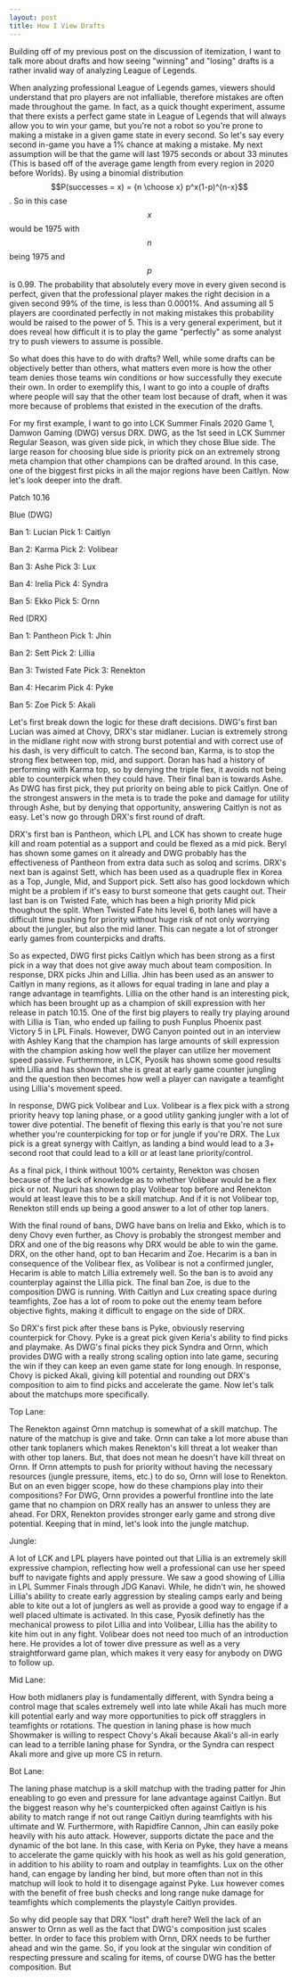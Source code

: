 ```yaml
---
layout: post
title: How I View Drafts
---
```

Building off of my previous post on the discussion of itemization, I want to talk more about drafts and how seeing "winning" and "losing" drafts is a rather invalid way of analyzing League of Legends.

When analyzing professional League of Legends games, viewers should understand that pro players are not infalliable, therefore mistakes are often made throughout the game. In fact, as a quick thought experiment, assume that there exists a perfect game state in League of Legends that will always allow you to win your game, but you're not a robot so you're prone to making a mistake in a given game state in every second. So let's say every second in-game you have a 1% chance at making a mistake. My next assumption will be that the game will last 1975 seconds or about 33 minutes (This is based off of the average game length from every region in 2020 before Worlds). By using a binomial distribution $$P(successes = x) = {n \choose x} p^x(1-p)^{n-x}$$. So in this case $$x$$ would be 1975 with $$n$$ being 1975 and $$p$$ is 0.99. The probability that absolutely every move in every given second is perfect, given that the professional player makes the right decision in a given second 99% of the time, is less than 0.0001%. And assuming all 5 players are coordinated perfectly in not making mistakes this probability would be raised to the power of 5. This is a very general experiment, but it does reveal how difficult it is to play the game "perfectly" as some analyst try to push viewers to assume is possible.

So what does this have to do with drafts? Well, while some drafts can be objectively better than others, what matters even more is how the other team denies those teams win conditions or how successfully they execute their own. In order to exemplify this, I want to go into a couple of drafts where people will say that the other team lost because of draft, when it was more because of problems that existed in the execution of the drafts.

For my first example, I want to go into LCK Summer Finals 2020 Game 1, Damwon Gaming (DWG) versus DRX. DWG, as the 1st seed in LCK Summer Regular Season, was given side pick, in which they chose Blue side. The large reason for choosing blue side is priority pick on an extremely strong meta champion that other champions can be drafted around. In this case, one of the biggest first picks in all the major regions have been Caitlyn. Now let's look deeper into the draft.

Patch 10.16

Blue (DWG)

Ban 1: Lucian           Pick 1: Caitlyn

Ban 2: Karma            Pick 2: Volibear

Ban 3: Ashe             Pick 3: Lux

Ban 4: Irelia           Pick 4: Syndra

Ban 5: Ekko             Pick 5: Ornn

Red (DRX)

Ban 1: Pantheon         Pick 1: Jhin

Ban 2: Sett             Pick 2: Lillia

Ban 3: Twisted Fate     Pick 3: Renekton

Ban 4: Hecarim          Pick 4: Pyke

Ban 5: Zoe              Pick 5: Akali

Let's first break down the logic for these draft decisions. DWG's first ban Lucian was aimed at Chovy, DRX's star midlaner. Lucian is extremely strong in the midlane right now with strong burst potential and with correct use of his dash, is very difficult to catch. The second ban, Karma, is to stop the strong flex between top, mid, and support. Doran has had a history of performing with Karma top, so by denying the triple flex, it avoids not being able to counterpick when they could have. Their final ban is towards Ashe. As DWG has first pick, they put priority on being able to pick Caitlyn. One of the strongest answers in the meta is to trade the poke and damage for utility through Ashe, but by denying that opportunity, answering Caitlyn is not as easy. Let's now go through DRX's first round of draft.

DRX's first ban is Pantheon, which LPL and LCK has shown to create huge kill and roam potential as a support and could be flexed as a mid pick. Beryl has shown some games on it already and DWG probably has the effectiveness of Pantheon from extra data such as soloq and scrims. DRX's next ban is against Sett, which has been used as a quadruple flex in Korea as a Top, Jungle, Mid, and Support pick. Sett also has good lockdown which might be a problem if it's easy to burst someone that gets caught out. Their last ban is on Twisted Fate, which has been a high priority Mid pick thoughout the split. When Twisted Fate hits level 6, both lanes will have a difficult time pushing for priority without huge risk of not only worrying about the jungler, but also the mid laner. This can negate a lot of stronger early games from counterpicks and drafts.

So as expected, DWG first picks Caitlyn which has been strong as a first pick in a way that does not give away much about team composition. In response, DRX picks Jhin and Lillia. Jhin has been used as an answer to Caitlyn in many regions, as it allows for equal trading in lane and play a range advantage in teamfights. Lillia on the other hand is an interesting pick, which has been brought up as a champion of skill expression with her release in patch 10.15. One of the first big players to really try playing around with Lillia is Tian, who ended up failing to push Funplus Phoenix past Victory 5 in LPL Finals. However, DWG Canyon pointed out in an interview with Ashley Kang that the champion has large amounts of skill expression with the champion asking how well the player can utilize her movement speed passive. Furthermore, in LCK, Pyosik has shown some good results with Lillia and has shown that she is great at early game counter jungling and the question then becomes how well a player can navigate a teamfight using Lillia's movement speed.

In response, DWG pick Volibear and Lux. Volibear is a flex pick with a strong priority heavy top laning phase, or a good utility ganking jungler with a lot of tower dive potential. The benefit of flexing this early is that you're not sure whether you're counterpicking for top or for jungle if you're DRX. The Lux pick is a great synergy with Caitlyn, as landing a bind would lead to a 3+ second root that could lead to a kill or at least lane priority/control.

As a final pick, I think without 100% certainty, Renekton was chosen because of the lack of knowledge as to whether Volibear would be a flex pick or not. Nuguri has shown to play Volibear top before and Renekton would at least leave this to be a skill matchup. And if it is not Volibear top, Renekton still ends up being a good answer to a lot of other top laners.

With the final round of bans, DWG have bans on Irelia and Ekko, which is to deny Chovy even further, as Chovy is probably the strongest member and DRX and one of the big reasons why DRX would be able to win the game. DRX, on the other hand, opt to ban Hecarim and Zoe. Hecarim is a ban in consequence of the Volibear flex, as Volibear is not a confirmed jungler, Hecarim is able to match Lillia extremely well. So the ban is to avoid any counterplay against the Lillia pick. The final ban Zoe, is due to the composition DWG is running. With Caitlyn and Lux creating space during teamfights, Zoe has a lot of room to poke out the enemy team before objective fights, making it difficult to engage on the side of DRX.

So DRX's first pick after these bans is Pyke, obviously reserving counterpick for Chovy. Pyke is a great pick given Keria's ability to find picks and playmake. As DWG's final picks they pick Syndra and Ornn, which provides DWG with a really strong scaling option into late game, securing the win if they can keep an even game state for long enough. In response, Chovy is picked Akali, giving kill potential and rounding out DRX's composition to aim to find picks and accelerate the game. Now let's talk about the matchups more specifically.

Top Lane:

The Renekton against Ornn matchup is somewhat of a skill matchup. The nature of the matchup is give and take. Ornn can take a lot more abuse than other tank toplaners which makes Renekton's kill threat a lot weaker than with other top laners. But, that does not mean he doesn't have kill threat on Ornn. If Ornn attempts to push for priority without having the necessary resources (jungle pressure, items, etc.) to do so, Ornn will lose to Renekton. But on an even bigger scope, how do these champions play into their compositions? For DWG, Ornn provides a powerful frontline into the late game that no champion on DRX really has an answer to unless they are ahead. For DRX, Renekton provides stronger early game and strong dive potential. Keeping that in mind, let's look into the jungle matchup.

Jungle:

A lot of LCK and LPL players have pointed out that Lillia is an extremely skill expressive champion, reflecting how well a professional can use her speed buff to navigate fights and apply pressure. We saw a good showing of Lillia in LPL Summer Finals through JDG Kanavi. While, he didn't win, he showed Lillia's ability to create early aggression by stealing camps early and being able to kite out a lot of junglers as well as provide a good way to engage if a well placed ultimate is activated. In this case, Pyosik definetly has the mechanical prowess to pilot Lillia and into Volibear, Lillia has the ability to kite him out in any fight. Volibear does not need too much of an introduction here. He provides a lot of tower dive pressure as well as a very straightforward game plan, which makes it very easy for anybody on DWG to follow up.

Mid Lane:

How both midlaners play is fundamentally different, with Syndra being a control mage that scales extremely well into late while Akali has much more kill potential early and way more opportunities to pick off stragglers in teamfights or rotations. The question in laning phase is how much Showmaker is willing to respect Chovy's Akali because Akali's all-in early can lead to a terrible laning phase for Syndra, or the Syndra can respect Akali more and give up more CS in return.

Bot Lane:

The laning phase matchup is a skill matchup with the trading patter for Jhin eneabling to go even and pressure for lane advantage against Caitlyn. But the biggest reason why he's counterpicked often against Caitlyn is his ability to match range if not out range Caitlyn during teamfights with his ultimate and W. Furthermore, with Rapidfire Cannon, Jhin can easily poke heavily with his auto attack. However, supports dictate the pace and the dynamic of the bot lane. In this case, with Keria on Pyke, they have a means to accelerate the game quickly with his hook as well as his gold generation, in addition to his ability to roam and outplay in teamfights. Lux on the other hand, can engage by landing her bind, but more often than not in this matchup will look to hold it to disengage against Pyke. Lux however comes with the benefit of free bush checks and long range nuke damage for teamfights which complements the playstyle Caitlyn provides.

So why did people say that DRX "lost" draft here? Well the lack of an answer to Ornn as well as the fact that DWG's composition just scales better. In order to face this problem with Ornn, DRX needs to be further ahead and win the game. So, if you look at the singular win condition of respecting pressure and scaling for items, of course DWG has the better composition. But
